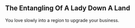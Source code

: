 The Entangling Of A Lady Down A Land
------------------------------------
You love slowly into a region to upgrade your business.  
